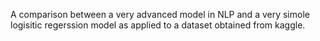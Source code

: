 A comparison between a very advanced model in NLP and a very simole logisitic regerssion model as applied to a dataset obtained from kaggle.
